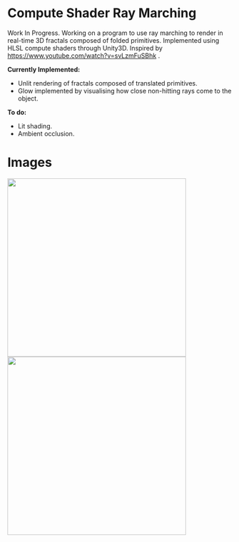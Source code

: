 # Compute Shader Ray Marching
Work In Progress. Working on a program to use ray marching to render in real-time 3D fractals composed of folded primitives. Implemented using HLSL compute shaders through Unity3D. Inspired by https://www.youtube.com/watch?v=svLzmFuSBhk .

**Currently Implemented:**
- Unlit rendering of fractals composed of translated primitives.
- Glow implemented by visualising how close non-hitting rays come to the object.

**To do:**
- Lit shading.
- Ambient occlusion.

# Images

<img src="https://raw.github.com/akoreman/WIP-Compute-Shader-Ray-Marching/main/images/Spheres.PNG" width="400">  

<img src="https://raw.github.com/akoreman/WIP-Compute-Shader-Ray-Marching/main/images/Tetra.PNG" width="400">  
